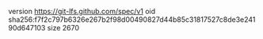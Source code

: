 version https://git-lfs.github.com/spec/v1
oid sha256:f7f2c797b6326e267b2f98d00490827d44b85c31817527c8de3e24190d647103
size 2670
